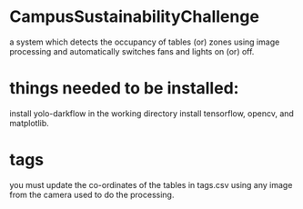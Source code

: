 # CampusSustainabilityChallenge
a system which detects the occupancy of tables (or) zones using image processing and automatically switches fans and lights on (or) off.

# things needed to be installed:
install yolo-darkflow in the working directory
install tensorflow, opencv, and matplotlib.

# tags
you must update the co-ordinates of the tables in tags.csv using any image from the camera used to do the processing.
